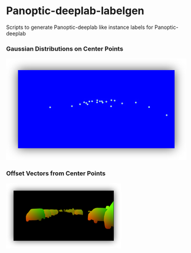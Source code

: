 # Panoptic-deeplab-labelgen
Scripts to generate Panoptic-deeplab like instance labels for Panoptic-deeplab

### Gaussian Distributions on Center Points
![](distributions.png)  

### Offset Vectors from Center Points
![](offset_vectors.png)
